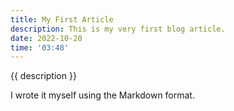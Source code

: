 ```yaml
---
title: My First Article
description: This is my very first blog article.
date: 2022-10-20
time: '03:48'
---
```


{{ description }}

I wrote it myself using the Markdown format.